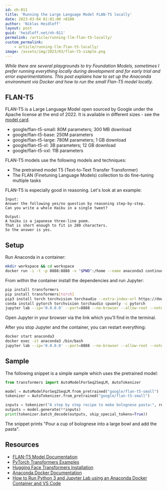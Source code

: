 ```yaml
---
id: nh-011
title: 'Running the Large Language Model FLAN-T5 locally'
date: 2023-03-04 01:01:00 +0100
author: 'Niklas Heidloff'
layout: post
guid: 'heidloff.net/nh-011'
permalink: /article/running-llm-flan-t5-locally/
custom_permalink:
    - article/running-llm-flan-t5-locally/
image: /assets/img/2023/03/flan-t5-simple.png
---
```


*While there are several playgrounds to try Foundation Models, sometimes I prefer running everything locally during development and for early trial and error experimentations. This post explains how to set up the Anaconda environment via Docker and how to run the small Flan-T5 model locally.*

## FLAN-T5

FLAN-T5 is a Large Language Model open sourced by Google under the Apache license at the end of 2022. It is available in different sizes - see the [model card](https://huggingface.co/docs/transformers/model_doc/flan-t5).

* google/flan-t5-small: 80M parameters; 300 MB download
* google/flan-t5-base: 250M parameters
* google/flan-t5-large: 780M parameters; 1 GB download
* google/flan-t5-xl: 3B parameters; 12 GB download
* google/flan-t5-xxl: 11B parameters

FLAN-T5 models use the following models and techniques:

* The pretrained model T5 (Text-to-Text Transfer Transformer)
* The FLAN (Finetuning Language Models) collection to do fine-tuning multiple tasks

FLAN-T5 is especially good in reasoning. Let's look at an example:

```text
Input:
Answer the following yes/no question by reasoning step-by-step.
Can you write a whole Haiku in a single tweet?

Output:
A haiku is a japanese three-line poem.
That is short enough to fit in 280 characters. 
So the answer is yes.
```


## Setup

Run Anaconda in a container:

```bash
mkdir workspace && cd workspace
docker run -i -t -p 8888:8888 -v "$PWD":/home --name anaconda3 continuumio/anaconda3
```

From within the container install the dependencies and run Jupyter:

```bash
pip install transformers
pip install transformers[torch]
pip3 install torch torchvision torchaudio --extra-index-url https://download.pytorch.org/whl/cpu
conda install pytorch torchvision torchaudio cpuonly -c pytorch
jupyter lab --ip='0.0.0.0' --port=8888 --no-browser --allow-root --notebook-dir=/home
```

Open Jupyter in your browser via the link which you'll find in the terminal.

After you stop Jupyter and the container, you can restart everything:

```bash
docker start anaconda3
docker exec -it anaconda3 /bin/bash
jupyter lab --ip='0.0.0.0' --port=8888 --no-browser --allow-root --notebook-dir=/home
```


## Sample

The following snippet is a simple sample which uses the pretrained model:

```python
from transformers import AutoModelForSeq2SeqLM, AutoTokenizer

model = AutoModelForSeq2SeqLM.from_pretrained("google/flan-t5-small")
tokenizer = AutoTokenizer.from_pretrained("google/flan-t5-small")

inputs = tokenizer("A step by step recipe to make bolognese pasta:", return_tensors="pt")
outputs = model.generate(**inputs)
print(tokenizer.batch_decode(outputs, skip_special_tokens=True))
```

The snippet prints "Pour a cup of bolognese into a large bowl and add the pasta".


## Resources

* [FLAN-T5 Model Documentation](https://huggingface.co/docs/transformers/model_doc/flan-t5)
* [PyTorch Transformers Examples](https://github.com/huggingface/transformers/tree/main/examples/pytorch)
* [Hugging Face Transformers Installation](https://huggingface.co/docs/transformers/installation)
* [Anaconda Docker Documentation](https://docs.anaconda.com/anaconda/user-guide/tasks/docker/)
* [How to Run Python 3 and Jupyter Lab using an Anaconda Docker Container and VS Code](https://www.youtube.com/watch?v=cK7vgjOntqM)